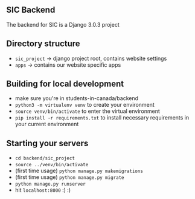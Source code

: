 ## SIC Backend
The backend for SIC is a Django 3.0.3 project

## Directory structure
- `sic_project` -> django project root, contains website settings
- `apps` -> contains our website specific apps


## Building for local development
- make sure you're in students-in-canada/backend
- `python3 -m virtualenv venv` to create your environment
- `source venv/bin/activate` to enter the virtual environment
- `pip install -r requirements.txt` to install necessary requirements in your current environment

## Starting your servers
- `cd backend/sic_project`
- `source ../venv/bin/activate`
- (first time usage) `python manage.py makemigrations`
- (first time usage) `python manage.py migrate`
- `python manage.py runserver`
- hit `localhost:8000` :) :)
